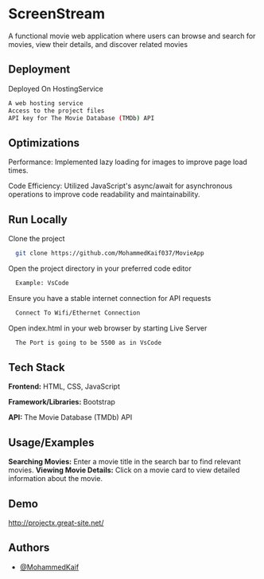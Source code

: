 
# ScreenStream

A functional movie web application where users can browse and search for movies, view their details, and discover related movies


## Deployment

Deployed On HostingService

```bash
A web hosting service 
Access to the project files
API key for The Movie Database (TMDb) API
```


## Optimizations

Performance: Implemented lazy loading for images to improve page load times.

Code Efficiency: Utilized JavaScript's async/await for asynchronous operations to improve code readability and maintainability.


## Run Locally

Clone the project

```bash
  git clone https://github.com/MohammedKaif037/MovieApp
```



Open the project directory in your preferred code editor

```bash
  Example: VsCode
```

Ensure you have a stable internet connection for API requests

```bash
  Connect To Wifi/Ethernet Connection
```
Open index.html in your web browser by  starting Live Server
```bash
  The Port is going to be 5500 as in VsCode
```

## Tech Stack
**Frontend:** HTML, CSS, JavaScript 

**Framework/Libraries:** Bootstrap

**API:** The Movie Database (TMDb) API

## Usage/Examples

 
**Searching Movies:** Enter a movie title in the search bar to find relevant movies.
**Viewing Movie Details:** Click on a movie card to view detailed information about the movie.
 

## Demo

 
http://projectx.great-site.net/
## Authors

- [@MohammedKaif](https://www.github.com/MohammedKaif037)


 

